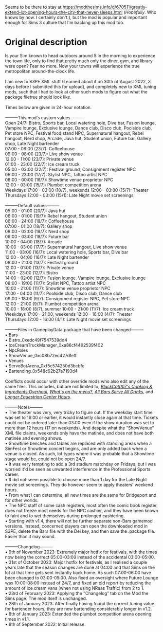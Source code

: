 Seems to be there to stay at https://modthesims.info/d/670511/greatly-extend-lot-opening-hours-the-city-that-never-sleeps.html (*Hopefully*. Who knows by now. I certainly don't.), but the mod is popular and important enough for Sims 3 culture that I'm backing up this mod too.
# Original description
Is your Sim known to head outdoors around 5 in the morning to experience the town life, only to find that pretty much only the diner, gym, and library were open? Fear no more. Now your towns will experience the true metropolitan around-the-clock life.<br>
<br>
I am new to S3PE XML stuff (Learned about it on 30th of August 2022, 3 days before I submitted this for upload), and completely new to XML tuning mods, such that I had to look at other such mods to figure out what the package filetree should look like.<br>
<br>
Times below are given in 24-hour notation.<br>
<br>
———This mod's custom values———<br>
Open 24/7: Bistro, Sports bar, Local watering hole, Dive bar, Fusion lounge, Vampire lounge, Exclusive lounge, Dance club, Disco club, Poolside club, Pet store NPC, Festival food stand NPC, Supernatural hangout, Rebel hangout, Nerd shop, Arcade, Java hut, Student union, Future bar, Gallery shop, Late Night bartender<br>
07:00 - 06:00 (23/7): Coffeehouse<br>
09:00 - 08:00 (23/7): Live show venue<br>
12:00 - 11:00 (23/7): Private venue<br>
01:00 - 23:00 (22/7): Ice cream truck<br>
05:00 - 03:00 (22/7): Festival ground, Consignment register NPC<br>
06:00 - 23:00 (17/7): Stylist NPC, Tattoo artist NPC<br>
08:00 - 00:00 (16/7): Showtime venue proprietor NPC<br>
12:00 - 03:00 (15/7): Plumbot competition arena<br>
Weekdays 17:00 - 03:00 (10/7), weekends 12:00 - 03:00 (15/7): Theater<br>
Thursdays 12:00 - 03:00 (15/1): Late Night movie set screenings<br>
<br>
———Default values———<br>
05:00 - 01:00 (20/7): Java hut<br>
06:00 - 01:00 (19/7): Rebel hangout, Student union<br>
06:00 - 24:00 (18/7): Coffeehouse<br>
07:00 - 01:00 (18/7): Gallery shop<br>
08:00 - 02:00 (18/7): Nerd shop<br>
09:00 - 03:00 (18/7): Future bar<br>
10:00 - 04:00 (18/7): Arcade<br>
10:00 - 03:00 (17/7): Supernatural hangout, Live show venue<br>
11:00 - 03:00 (16/7): Local watering hole, Sports bar, Dive bar<br>
12:00 - 04:00 (16/7): Late Night bartender<br>
08:00 - 21:00 (13/7): Festival ground<br>
12:00 - 01:00 (13/7): Private venue<br>
11:00 - 23:00 (12/7): Bistro<br>
14:00 - 02:00 (12/7): Fusion lounge, Vampire lounge, Exclusive lounge<br>
08:00 - 19:00 (11/7): Stylist NPC, Tattoo artist NPC<br>
10:00 - 21:00 (11/7): Showtime venue proprietor NPC<br>
17:00 - 04:00 (11/7): Poolside club, Disco club, Dance club<br>
09:00 - 18:00 (9/7): Consignment register NPC, Pet store NPC<br>
12:00 - 21:00 (9/7): Plumbot competition arena<br>
10:00 - 18:00 (8/7), summer 10:00 - 21:00 (11/7): Ice cream truck<br>
Weekdays 17:00 - 21:00, weekends 12:00 - 16:00 (4/7): Theater<br>
Thursdays 12:00 - 16:00 (4/1): Late Night movie set screenings<br>
<br>
———Files in GameplayData.package that have been changed———<br>
• Bars<br>
• Bistro_0xedc49f7547539dd4<br>
• IceCreamTruckManager_0xa86cf4492539f402<br>
• NpcRoles<br>
• ShowVenue_0xc08b72ec427dfeff<br>
• Venues<br>
• ServoBotArena_0xf5c574250d3bcbfe<br>
• Bartending_0x548c92b27a7193d4<br>
<br>
Conflicts could occur with other override mods who also edit any of the same files. This includes, but are not limited to, *[BlackCat007's Cooking & Ingredients Overhaul](https://modthesims.info/d/479345/13-04-blackcat007-s-cooking-amp-ingredients-overhaul-compatible-with-patch-1-63-1-67.html)*, *[What's on the menu?](https://modthesims.info/d/498764/what-s-on-the-menu.html)*, *[All Bars Serve All Drinks](https://modthesims.info/d/469239/all-bars-serve-all-drinks.html)*, and *[Longer Equestrian Center Hours](https://modthesims.info/d/460162/longer-equestrian-center-hours.html)*.<br>
<br>
———Notes———<br>
• The theater was very, very tricky to figure out. If the weekday start time was set to 16:00 or earlier, it would instantly close again at that time. Tickets could not be ordered later than 03:00 even if the show duration was set to more than 12 hours (17 on weekends). And despite what the "ShowVenue" XML file claims, weekends only have the matinée, and does not have both matinée and evening shows.<br>
• Showtime benches and tables are replaced with standing areas when a SimFest or Showtime concert begins, and are only added back when a venue is closed. As such, lot types where it was probable that a Showtime stage would be, could not be open 24/7.<br>
• It was very tempting to add a 3rd stadium matchday on Fridays, but I was worried it'd be seen as unwanted interference in the Professional Sports career.<br>
• It did not seem possible to choose more than 1 day for the Late Night movie set screenings. They do however seem to apply theaters' weekend hours.<br>
• From what I can determine, all new times are the same for Bridgeport and for other worlds.<br>
• The NPC staff of some cash registers, most often the comic book register, does not freeze most needs for the NPC cashier, and they have been known to faint and to wet themselves during prolonged cashiering.<br>
• Starting with v1.4, there will not be further separate non-Bars gamemod versions. Instead, concerned players can open the downloaded mod in S3PE, delete the Bars file with the Del key, and then save the .package file. Easier than it may sound.<br>
<br>
———Changelog———<br>
• 9th of November 2023: Extremely major hotfix for festivals, with the times now being the correct 05:00-03:00 instead of the accidental 03:00-05:00.<br>
• 31st of October 2023: Major hotfix for festivals, as I realised a couple years late that the season changes are done at 04:00 and that Sims on the lot at that time gets sent instantly back home. As such 07:00-06:00 have been changed to 03:00-05:00. Also fixed an oversight where Future Lounge was 10:00-08:00 instead of 24/7, and fixed an old report by reducing the amount of ice cream vans (when not using NRaas Traffic) from 2 to 1.<br>
• 23rd of February 2023: Applying the "Changelog" tab on the Mod the Sims page. The mod itself is unchanged.<br>
• 28th of January 2023: After finally having found the correct tuning value for bartender hours, they are now bartending considerably longer in v1.2.<br>
• 8th of January 2023: Extended the plumbot competition arena opening times in v1.1.<br>
• 8th of September 2022: Initial release.
